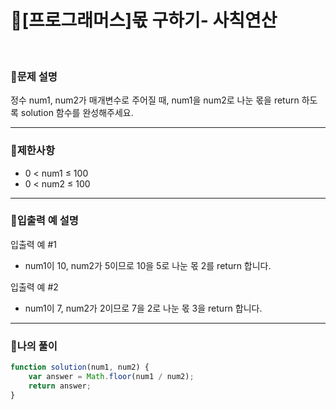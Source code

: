 # 🦄[프로그래머스]몫 구하기- 사칙연산
<br/>

### 🧡문제 설명
정수 num1, num2가 매개변수로 주어질 때, num1을 num2로 나눈 몫을 return 하도록 solution 함수를 완성해주세요.
***
### 💛제한사항
- 0 < num1 ≤ 100
- 0 < num2 ≤ 100
***
### 💙입출력 예 설명
입출력 예 #1
- num1이 10, num2가 5이므로 10을 5로 나눈 몫 2를 return 합니다.

입출력 예 #2
- num1이 7, num2가 2이므로 7을 2로 나눈 몫 3을 return 합니다.
***
### 💜나의 풀이
```javascript
function solution(num1, num2) {
    var answer = Math.floor(num1 / num2);
    return answer;
}
```
